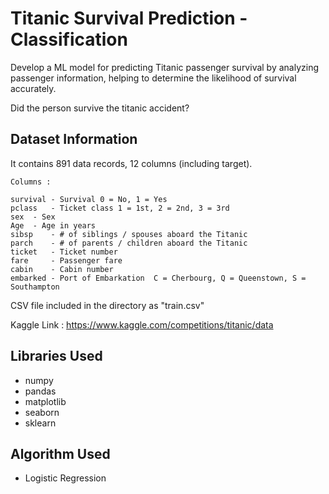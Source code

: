 # Titanic Survival Prediction - Classification
Develop a ML model for predicting Titanic passenger survival by analyzing passenger information, helping to determine the likelihood of survival accurately.

Did the person survive the titanic accident?
## Dataset Information

It contains 891 data records, 12 columns (including target).

```
Columns :

survival - Survival	0 = No, 1 = Yes
pclass   - Ticket class	1 = 1st, 2 = 2nd, 3 = 3rd
sex	 - Sex	
Age	 - Age in years	
sibsp	 - # of siblings / spouses aboard the Titanic	
parch	 - # of parents / children aboard the Titanic	
ticket	 - Ticket number	
fare	 - Passenger fare	
cabin	 - Cabin number	
embarked - Port of Embarkation	C = Cherbourg, Q = Queenstown, S = Southampton
```
CSV file included in the directory as "train.csv"

Kaggle Link : https://www.kaggle.com/competitions/titanic/data

## Libraries Used

* numpy
* pandas
* matplotlib
* seaborn
* sklearn


## Algorithm Used

* Logistic Regression
